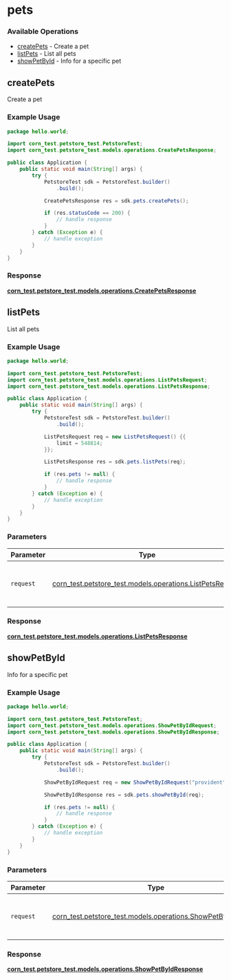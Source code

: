 # pets

### Available Operations

* [createPets](#createpets) - Create a pet
* [listPets](#listpets) - List all pets
* [showPetById](#showpetbyid) - Info for a specific pet

## createPets

Create a pet

### Example Usage

```java
package hello.world;

import corn_test.petstore_test.PetstoreTest;
import corn_test.petstore_test.models.operations.CreatePetsResponse;

public class Application {
    public static void main(String[] args) {
        try {
            PetstoreTest sdk = PetstoreTest.builder()
                .build();

            CreatePetsResponse res = sdk.pets.createPets();

            if (res.statusCode == 200) {
                // handle response
            }
        } catch (Exception e) {
            // handle exception
        }
    }
}
```


### Response

**[corn_test.petstore_test.models.operations.CreatePetsResponse](../../models/operations/CreatePetsResponse.md)**


## listPets

List all pets

### Example Usage

```java
package hello.world;

import corn_test.petstore_test.PetstoreTest;
import corn_test.petstore_test.models.operations.ListPetsRequest;
import corn_test.petstore_test.models.operations.ListPetsResponse;

public class Application {
    public static void main(String[] args) {
        try {
            PetstoreTest sdk = PetstoreTest.builder()
                .build();

            ListPetsRequest req = new ListPetsRequest() {{
                limit = 548814;
            }};            

            ListPetsResponse res = sdk.pets.listPets(req);

            if (res.pets != null) {
                // handle response
            }
        } catch (Exception e) {
            // handle exception
        }
    }
}
```

### Parameters

| Parameter                                                                                               | Type                                                                                                    | Required                                                                                                | Description                                                                                             |
| ------------------------------------------------------------------------------------------------------- | ------------------------------------------------------------------------------------------------------- | ------------------------------------------------------------------------------------------------------- | ------------------------------------------------------------------------------------------------------- |
| `request`                                                                                               | [corn_test.petstore_test.models.operations.ListPetsRequest](../../models/operations/ListPetsRequest.md) | :heavy_check_mark:                                                                                      | The request object to use for the request.                                                              |


### Response

**[corn_test.petstore_test.models.operations.ListPetsResponse](../../models/operations/ListPetsResponse.md)**


## showPetById

Info for a specific pet

### Example Usage

```java
package hello.world;

import corn_test.petstore_test.PetstoreTest;
import corn_test.petstore_test.models.operations.ShowPetByIdRequest;
import corn_test.petstore_test.models.operations.ShowPetByIdResponse;

public class Application {
    public static void main(String[] args) {
        try {
            PetstoreTest sdk = PetstoreTest.builder()
                .build();

            ShowPetByIdRequest req = new ShowPetByIdRequest("provident");            

            ShowPetByIdResponse res = sdk.pets.showPetById(req);

            if (res.pets != null) {
                // handle response
            }
        } catch (Exception e) {
            // handle exception
        }
    }
}
```

### Parameters

| Parameter                                                                                                     | Type                                                                                                          | Required                                                                                                      | Description                                                                                                   |
| ------------------------------------------------------------------------------------------------------------- | ------------------------------------------------------------------------------------------------------------- | ------------------------------------------------------------------------------------------------------------- | ------------------------------------------------------------------------------------------------------------- |
| `request`                                                                                                     | [corn_test.petstore_test.models.operations.ShowPetByIdRequest](../../models/operations/ShowPetByIdRequest.md) | :heavy_check_mark:                                                                                            | The request object to use for the request.                                                                    |


### Response

**[corn_test.petstore_test.models.operations.ShowPetByIdResponse](../../models/operations/ShowPetByIdResponse.md)**

